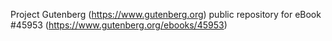 Project Gutenberg (https://www.gutenberg.org) public repository for
eBook #45953 (https://www.gutenberg.org/ebooks/45953)

